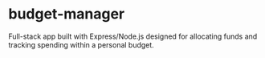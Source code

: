 # budget-manager
Full-stack app built with Express/Node.js designed for allocating funds and tracking spending within a personal budget.
